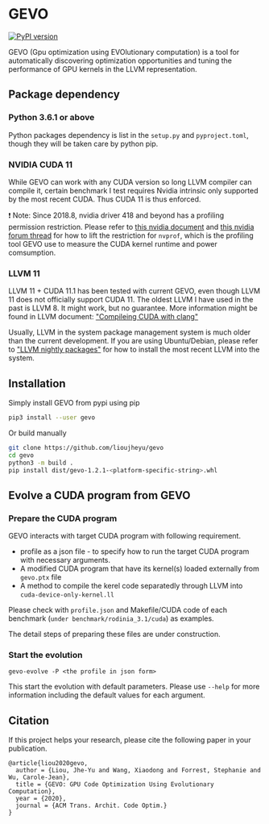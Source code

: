 

# GEVO

[![PyPI version](https://badge.fury.io/py/gevo.svg)](https://badge.fury.io/py/gevo)

GEVO (Gpu optimization using EVOlutionary computation) is a tool for automatically discovering optimization opportunities and tuning the performance of GPU kernels in the LLVM representation. 

## Package dependency

### Python 3.6.1 or above

Python packages dependency is list in the `setup.py` and `pyproject.toml`, though they will be taken care by python pip.

### NVIDIA CUDA 11

While GEVO can work with any CUDA version so long LLVM compiler can compile it, certain benchmark I test requires Nvidia intrinsic only supported by the most recent CUDA. Thus CUDA 11 is thus enforced.

:exclamation: Note: Since 2018.8, nvidia driver 418 and beyond has a profiling permission restriction. Please refer to [this nvidia document](https://developer.nvidia.com/nvidia-development-tools-solutions-err_nvgpuctrperm-permission-issue-performance-counters)
and [this nvidia forum thread](https://forums.developer.nvidia.com/t/nvprof-warning-the-user-does-not-have-permission-to-profile-on-the-target-device/72374/6)
for how to lift the restriction for `nvprof`, which is the profiling tool GEVO use to measure the CUDA kernel runtime and power comsumption.

### LLVM 11

LLVM 11 + CUDA 11.1 has been tested with current GEVO, even though LLVM 11 does not officially support CUDA 11. The oldest LLVM I have used in the past is LLVM 8. It might work, but no guarantee. More information might be found in LLVM document: ["Compileing CUDA with clang"](https://llvm.org/docs/CompileCudaWithLLVM.html) 

Usually, LLVM in the system package management system is much older than the current development. If you are using Ubuntu/Debian, please refer to ["LLVM nightly packages"](https://apt.llvm.org/) for how to install the most recent LLVM into the system. 

## Installation
Simply install GEVO from pypi using pip
```bash
pip3 install --user gevo 
```

Or build manually 
```bash
git clone https://github.com/lioujheyu/gevo
cd gevo
python3 -m build .
pip install dist/gevo-1.2.1-<platform-specific-string>.whl
```

## Evolve a CUDA program from GEVO
### Prepare the CUDA program
GEVO interacts with target CUDA program with following requirement.
* profile as a json file - to specify how to run the target CUDA program with necessary arguments.
* A modified CUDA program that have its kernel(s) loaded externally from `gevo.ptx` file
* A method to compile the kerel code separatedly through LLVM into `cuda-device-only-kernel.ll`

Please check with `profile.json` and Makefile/CUDA code of each benchmark (`under benchmark/rodinia_3.1/cuda`) as examples. 

The detail steps of preparing these files are under construction. 

### Start the evolution
```
gevo-evolve -P <the profile in json form> 
```

This start the evolution with default parameters. Please use `--help` for more information including the default values for each argument.

## Citation
If this project helps your research, please cite the following paper in your publication.

```
@article{liou2020gevo,
  author = {Liou, Jhe-Yu and Wang, Xiaodong and Forrest, Stephanie and Wu, Carole-Jean},
  title = {GEVO: GPU Code Optimization Using Evolutionary Computation},
  year = {2020},
  journal = {ACM Trans. Archit. Code Optim.}
}
```